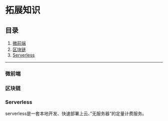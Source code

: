 # 拓展知识

## 目录
1. [微前端](#微前端)
1. [区块链](#区块链)
1. [Serverless](#serverless)

---
### 微前端


### 区块链


### Serverless

serverless是一套本地开发、快速部署上云、”无服务器“的定量计费服务。
